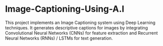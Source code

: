 # Image-Captioning-Using-A.I
This project implements an Image Captioning system using Deep Learning techniques. It generates descriptive captions for images by integrating Convolutional Neural Networks (CNNs) for feature extraction and Recurrent Neural Networks (RNNs) / LSTMs for text generation.
